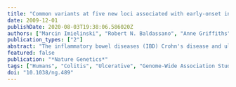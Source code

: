 ```yaml
---
title: "Common variants at five new loci associated with early-onset inflammatory bowel disease"
date: 2009-12-01
publishDate: 2020-08-03T19:38:06.586020Z
authors: ["Marcin Imielinski", "Robert N. Baldassano", "Anne Griffiths", "Richard K. Russell", "Vito Annese", "Marla Dubinsky", "Subra Kugathasan", "Jonathan P. Bradfield", "Thomas D. Walters", "Patrick Sleiman", "Cecilia E. Kim", "Aleixo Muise", "Kai Wang", "Joseph T. Glessner", "Shehzad Saeed", "Haitao Zhang", "Edward C. Frackelton", "Cuiping Hou", "James H. Flory", "George Otieno", "Rosetta M. Chiavacci", "Robert Grundmeier", "Massimo Castro", "Anna Latiano", "Bruno Dallapiccola", "Joanne Stempak", "Debra J. Abrams", "Kent Taylor", "Dermot McGovern", "Western Regional Alliance for Pediatric IBD", "Gary Silber", "Iwona Wrobel", "Antonio Quiros", "International IBD Genetics Consortium", "Jeffrey C. Barrett", "Sarah Hansoul", "Dan L. Nicolae", "Judy H. Cho", "Richard H. Duerr", "John D. Rioux", "Steven R. Brant", "Mark S. Silverberg", "Kent D. Taylor", "M. Michael Barmuda", "Alain Bitton", "Themistocles Dassopoulos", "Lisa Wu Datta", "Todd Green", "Anne M. Griffiths", "Emily O. Kistner", "Michael T. Murtha", "Miguel D. Regueiro", "Jerome I. Rotter", "L. Philip Schumm", "A. Hillary Steinhart", "Stephen R. Targan", "Ramnik J. Xavier", "NIDDK IBD Genetics Consortium", "Cécile Libioulle", "Cynthia Sandor", "Mark Lathrop", "Jacques Belaiche", "Olivier Dewit", "Ivo Gut", "Simon Heath", "Debby Laukens", "Myriam Mni", "Paul Rutgeerts", "André Van Gossum", "Diana Zelenika", "Denis Franchimont", "J. P. Hugot", "Martine de Vos", "Severine Vermeire", "Edouard Louis", "Belgian-French IBD Consortium", "Wellcome Trust Case Control Consortium", "Lon R. Cardon", "Carl A. Anderson", "Hazel Drummond", "Elaine Nimmo", "Tariq Ahmad", "Natalie J. Prescott", "Clive M. Onnie", "Sheila A. Fisher", "Jonathan Marchini", "Jilur Ghori", "Suzannah Bumpstead", "Rhian Gwillam", "Mark Tremelling", "Panos Delukas", "John Mansfield", "Derek Jewell", "Jack Satsangi", "Christopher G. Mathew", "Miles Parkes", "Michel Georges", "Mark J. Daly", "Melvin B. Heyman", "George D. Ferry", "Barbara Kirschner", "Jessica Lee", "Jonah Essers", "Richard Grand", "Michael Stephens", "Arie Levine", "David Piccoli", "John Van Limbergen", "Salvatore Cucchiara", "Dimitri S. Monos", "Stephen L. Guthery", "Lee Denson", "David C. Wilson", "Straun F. A. Grant", "Mark Daly", "Mark S. Silverberg", "Jack Satsangi", "Hakon Hakonarson"]
publication_types: ["2"]
abstract: "The inflammatory bowel diseases (IBD) Crohn's disease and ulcerative colitis are common causes of morbidity in children and young adults in the western world. Here we report the results of a genome-wide association study in early-onset IBD involving 3,426 affected individuals and 11,963 genetically matched controls recruited through international collaborations in Europe and North America, thereby extending the results from a previous study of 1,011 individuals with early-onset IBD. We have identified five new regions associated with early-onset IBD susceptibility, including 16p11 near the cytokine gene IL27 (rs8049439, P = 2.41 x 10(-9)), 22q12 (rs2412973, P = 1.55 x 10(-9)), 10q22 (rs1250550, P = 5.63 x 10(-9)), 2q37 (rs4676410, P = 3.64 x 10(-8)) and 19q13.11 (rs10500264, P = 4.26 x 10(-10)). Our scan also detected associations at 23 of 32 loci previously implicated in adult-onset Crohn's disease and at 8 of 17 loci implicated in adult-onset ulcerative colitis, highlighting the close pathogenetic relationship between early- and adult-onset IBD."
featured: false
publication: "*Nature Genetics*"
tags: ["Humans", "Colitis", "Ulcerative", "Genome-Wide Association Study", "Inflammatory Bowel Diseases", "Genome", "Human", "Chromosome Mapping", "Genetic Variation", "Age of Onset", "Colitis", "Ulcerative/genetics", "*Genetic Variation", "Inflammatory Bowel Diseases/epidemiology/*genetics"]
doi: "10.1038/ng.489"
---
```


